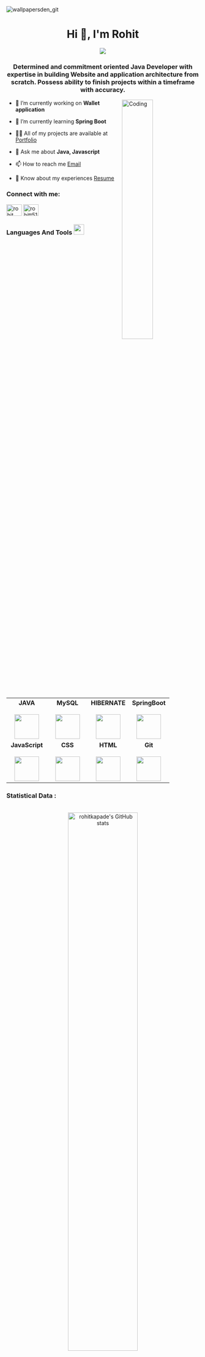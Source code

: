 ![wallpapersden_git](https://user-images.githubusercontent.com/105915717/192456861-56f01667-a02d-402e-a1b5-d236b3dc3ab4.jpg)

<h1 align="center">Hi 👋, I'm Rohit</h1>

<p align="center"><a align="center" href="https://rohitkapade.github.io/"><img src="https://readme-typing-svg.herokuapp.com?color=0A88B3&lines=Welcome+to+My+GitHub+Profile...!;Click+to+visit+my+Portfolio..." /></a></p>

<h3 align="center"><b>Determined and commitment oriented Java Developer with expertise in building Website and application architecture from scratch. Possess ability to finish projects within a timeframe with accuracy.</b></h3>

<img src="https://user-images.githubusercontent.com/105915717/192617762-4a3e755e-e814-484b-a365-5d139d116bd1.gif" alt="Coding" align="right" width="40%"/>

- 🔭 I’m currently working on **Wallet application**

- 🌱 I’m currently learning **Spring Boot**

- 👨‍💻 All of my projects are available at <a href="https://rohitkapade.github.io/">Portfolio</a>                   

- 💬 Ask me about **Java, Javascript**

- 📫 How to reach me <a href="rohitkapade1512@gmail.com">Email</a>     

- 📄 Know about my experiences  <a href="https://drive.google.com/file/d/1zLiqADoTIDCdIhsaiFzT992EGKqH1XKu/view?usp=sharing">Resume</a>  

<h3 align="left">Connect with me:</h3>
<p align="left">
<a href="https://www.linkedin.com/in/rohit-kapade-625358220/" target="blank"><img align="center" src="https://raw.githubusercontent.com/rahuldkjain/github-profile-readme-generator/master/src/images/icons/Social/linked-in-alt.svg" alt="rohit kapade" height="30" width="40" /></a>
<a href="https://www.instagram.com/rohitt_5165/" target="blank"><img align="center" src="https://raw.githubusercontent.com/rahuldkjain/github-profile-readme-generator/master/src/images/icons/Social/instagram.svg" alt="rohitt5165" height="30" width="40" /></a>
</p>



<div align="center">
<h3 align="left" border="0"> Languages And Tools <img src="https://camo.githubusercontent.com/beb64ff21c883e318e4f5db5231c2ba4175705bea1c9249e82a41ab375db4f75/68747470733a2f2f6d65646961322e67697068792e636f6d2f6d656469612f51737347456d706b79454f684243623765312f67697068792e6769663f6369643d656366303565343761306e336769316266716e74716d6f62386739616964316f796a327772336473336d67373030626c267269643d67697068792e676966" width="27"/></h3>
<br>
<table align="center">
<tbody>
<tr valign="top">
<td width="25%" align="center">
<span><b>JAVA</b></span><br><br>
<img height="64px" src="https://cdn-icons-png.flaticon.com/512/226/226777.png">
</td>
<td width="25%" align="center">
<span><b>MySQL</b></span><br><br>
<img height="64px" src="https://cdn-icons-png.flaticon.com/512/919/919836.png">
</td>
<td width="25%" align="center">
<span><b>HIBERNATE</b></span><br><br>
<img height="64px" src="https://hibernate.org/images/hibernate-logo.svg">
</td>
<td width="25%" align="center">
<span><b>SpringBoot</b></span><br><br>
<img height="64px" src="https://www.google.co.in/imgres?imgurl=https%3A%2F%2Fstatic-00.iconduck.com%2Fassets.00%2Fspring-icon-256x256-2efvkvky.png&imgrefurl=https%3A%2F%2Ficonduck.com%2Ficons%2F4468%2Fspring-boot&tbnid=ASw-FVXaD9tkOM&vet=12ahUKEwi4s8ysxIj9AhVPKbcAHZ1xDtsQMygBegUIARDFAQ..i&docid=Z7BWvOtTRgGdXM&w=256&h=256&q=spring%20boot%20icon%20svg&ved=2ahUKEwi4s8ysxIj9AhVPKbcAHZ1xDtsQMygBegUIARDFAQ">
</td>
</tr>

<tr valign="top">
<td width="25%" align="center">
<span><b>JavaScript</b></span><br><br>
<img height="64px" src="https://cdn-icons-png.flaticon.com/512/5968/5968292.png">
</td>


<td width="25%" align="center">
<span><b>CSS</b></span><br><br>
<img height="64px" src="https://cdn-icons-png.flaticon.com/512/888/888847.png">
</td>

<td width="25%" align="center">
<span><b>HTML</b></span><br><br>
<img height="64px" src="https://cdn-icons-png.flaticon.com/512/888/888859.png">
</td>
<td width="25%" align="center">
<span><b>Git</b></span><br><br>
<img height="64px" src="https://cdn.svgporn.com/logos/git-icon.svg">
</td>
</tr>
</tbody>
</table>
</div> 

<h3>Statistical Data :</h3>
<br>
<div align="center">
  <img src="https://github-readme-stats.vercel.app/api?username=rohitkapade&count_private=true&theme=algolia" alt="rohitkapade's GitHub stats" width="60%"/>
</div>

<br>

<div align="center">
  <img src="https://github-readme-stats.vercel.app/api/top-langs/?username=rohitkapade&langs_count=8&theme=algolia" alt="rohitkapade's GitHub stats" width="40%"/>
</div>

<br>

<div align="center">
  <img src="https://github-readme-streak-stats.herokuapp.com/?user=rohitkapade&theme=algolia" alt="rohitkapade's GitHub stats" width="60%"/>
</div>

<br>




<!-- <img align="left" src="https://github-readme-stats.vercel.app/api/top-langs?username=rohitkapade&show_icons=true&locale=en&layout=compact" alt="rohitkapade" />

<img align="center" src="https://github-readme-stats.vercel.app/api?username=rohitkapade&show_icons=true&locale=en" alt="rohitkapade" />

<img align="center" src="https://github-readme-streak-stats.herokuapp.com/?user=rohitkapade&" alt="rohitkapade" /> -->


![](https://komarev.com/ghpvc/?username=rohitkapade)

